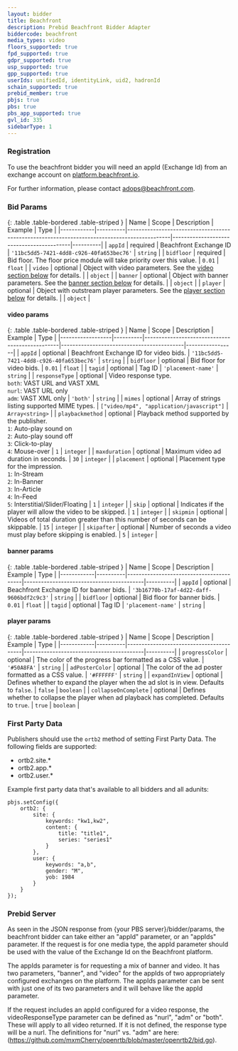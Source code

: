 ```yaml
---
layout: bidder
title: Beachfront
description: Prebid Beachfront Bidder Adapter
biddercode: beachfront
media_types: video
floors_supported: true
fpd_supported: true
gdpr_supported: true
usp_supported: true
gpp_supported: true
userIds: unifiedId, identityLink, uid2, hadronId
schain_supported: true
prebid_member: true
pbjs: true
pbs: true
pbs_app_supported: true
gvl_id: 335
sidebarType: 1
---
```


### Registration

To use the beachfront bidder you will need an appId (Exchange Id) from an exchange
account on [platform.beachfront.io](https://platform.beachfront.io).

For further information, please contact <adops@beachfront.com>.

### Bid Params

{: .table .table-bordered .table-striped }
| Name | Scope | Description | Example | Type |
|------------|----------|---------------------------------------------------------------------------------------------|------------------------------------------|----------|
| `appId` | required | Beachfront Exchange ID | `'11bc5dd5-7421-4dd8-c926-40fa653bec76'` | `string` |
| `bidfloor` | required | Bid floor. The floor price module will take priority over this value. | `0.01` | `float` |
| `video` | optional | Object with video parameters. See the [video section below](#beachfront-video) for details. | | `object` |
| `banner` | optional | Object with banner parameters. See the [banner section below](#beachfront-banner) for details. | | `object` |
| `player` | optional | Object with outstream player parameters. See the [player section below](#beachfront-player) for details. | | `object` |

<a name="beachfront-video"></a>

#### video params

{: .table .table-bordered .table-striped }
| Name | Scope | Description | Example | Type |
|------------------|----------|------------------------------------------------|-------------------------------------------|-----------------|
| `appId` | optional | Beachfront Exchange ID for video bids. | `'11bc5dd5-7421-4dd8-c926-40fa653bec76'` | `string` |
| `bidfloor` | optional | Bid floor for video bids. | `0.01` | `float` |
| `tagid` | optional | Tag ID | `'placement-name'` | `string` |
| `responseType` | optional | Video response type.<br/>`both`: VAST URL and VAST XML<br/>`nurl`: VAST URL only<br/>`adm`: VAST XML only | `'both'` | `string` |
| `mimes` | optional | Array of strings listing supported MIME types. | `["video/mp4", "application/javascript"]` | `Array<string>` |
| `playbackmethod` | optional | Playback method supported by the publisher.<br/>`1`: Auto-play sound on<br/>`2`: Auto-play sound off<br/>`3`: Click-to-play<br/>`4`: Mouse-over | `1` | `integer` |
| `maxduration` | optional | Maximum video ad duration in seconds. | `30` | `integer` |
| `placement` | optional | Placement type for the impression.<br/>`1`: In-Stream<br/>`2`: In-Banner<br/>`3`: In-Article<br/>`4`: In-Feed<br/>`5`: Interstitial/Slider/Floating | `1` | `integer` |
| `skip` | optional | Indicates if the player will allow the video to be skipped. | `1` | `integer` |
| `skipmin` | optional | Videos of total duration greater than this number of seconds can be skippable. | `15` | `integer` |
| `skipafter` | optional | Number of seconds a video must play before skipping is enabled. | `5` | `integer` |

<a name="beachfront-banner"></a>

#### banner params

{: .table .table-bordered .table-striped }
| Name | Scope | Description | Example | Type |
|------------|----------|-----------------------------------------|------------------------------------------|----------|
| `appId` | optional | Beachfront Exchange ID for banner bids. | `'3b16770b-17af-4d22-daff-9606bdf2c9c3'` | `string` |
| `bidfloor` | optional | Bid floor for banner bids. | `0.01` | `float` |
| `tagid` | optional | Tag ID | `'placement-name'` | `string` |

<a name="beachfront-player"></a>

#### player params

{: .table .table-bordered .table-striped }
| Name | Scope | Description | Example | Type |
|------------|----------|-----------------------------------------|------------------------------------------|----------|
| `progressColor` | optional | The color of the progress bar formatted as a CSS value. | `'#50A8FA'` | `string` |
| `adPosterColor` | optional | The color of the ad poster formatted as a CSS value. | `'#FFFFFF'` | `string` |
| `expandInView` | optional | Defines whether to expand the player when the ad slot is in view. Defaults to `false`. | `false` | `boolean` |
| `collapseOnComplete` | optional | Defines whether to collapse the player when ad playback has completed. Defaults to `true`. | `true` | `boolean` |

### First Party Data

Publishers should use the `ortb2` method of setting First Party Data. The following fields are supported:

- ortb2.site.\*
- ortb2.app.\*
- ortb2.user.\*

Example first party data that's available to all bidders and all adunits:

```
pbjs.setConfig({
    ortb2: {
        site: {
            keywords: "kw1,kw2",
            content: {
                title: "title1",
                series: "series1"
            }
        },
        user: {
            keywords: "a,b",
            gender: "M",
            yob: 1984
        }
    }
});
```

### Prebid Server

As seen in the JSON response from \{your PBS server\}\/bidder\/params, the beachfront
bidder can take either an "appId" parameter, or an "appIds" parameter. If the request is for one media type, the appId parameter should be used
with the value of the Exchange Id on the Beachfront platform.

The appIds parameter is for requesting a mix of banner and video. It has two parameters, "banner", and "video" for the appIds of two appropriately
configured exchanges on the platform. The appIds parameter can be sent with just one of its two parameters and it will behave like the appId parameter.

If the request includes an appId configured for a video response, the videoResponseType parameter can be defined as "nurl", "adm" or "both".
These will apply to all video returned. If it is not defined, the response type will be a nurl. The definitions for "nurl" vs. "adm" are
here: (<https://github.com/mxmCherry/openrtb/blob/master/openrtb2/bid.go>).
